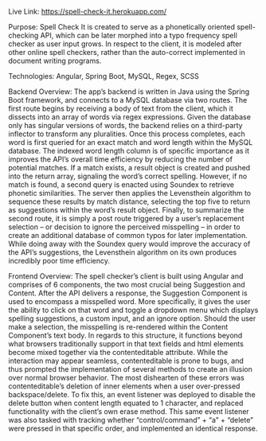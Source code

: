 Live Link: https://spell-check-it.herokuapp.com/

Purpose: 
Spell Check It is created to serve as a phonetically oriented spell-checking API, which can be later morphed into a typo frequency spell checker as user input grows. In respect to the client, it is modeled after other online spell checkers, rather than the auto-correct implemented in document writing programs. 

Technologies: Angular, Spring Boot, MySQL, Regex, SCSS

Backend Overview: 
The app’s backend is written in Java using the Spring Boot framework, and connects to a MySQL database via two routes. The first route begins by receiving a body of text from the client, which it dissects into an array of words via regex expressions. Given the database only has singular versions of words, the backend relies on a third-party inflector to transform any pluralities. Once this process completes, each word is first queried for an exact match and word length within the MySQL database. The indexed word length column is of specific importance as it improves the API’s overall time efficiency by reducing the number of potential matches. If a match exists, a result object is created and pushed into the return array, signaling the word’s correct spelling. However, if no match is found, a second query is enacted using Soundex to retrieve phonetic similarities.  The server then applies the Levensthein algorithm to sequence these results by match distance, selecting the top five to return as suggestions within the word’s result object. Finally, to summarize the second route, it is simply a post route triggered by a user’s replacement selection – or decision to ignore the perceived misspelling – in order to create an additional database of common typos for later implementation. While doing away with the Soundex query would improve the accuracy of the API’s suggestions, the Levensthein algorithm on its own produces incredibly poor time efficiency. 


Frontend Overview: The spell checker’s client is built using Angular and comprises of 6 components, the two most crucial being Suggestion and Content. After the API delivers a response, the Suggestion Component is used to encompass a misspelled word. More specifically, it gives the user the ability to click on that word and toggle a dropdown menu which displays spelling suggestions, a custom input, and an ignore option. Should the user make a selection, the misspelling is re-rendered within the Content Component’s text body. In regards to this structure, it functions beyond what browsers traditionally support in that text fields and html elements become mixed together via the contenteditable attribute. While the interaction may appear seamless, contenteditable is prone to bugs, and thus prompted the implementation of several methods to create an illusion over normal browser behavior. The most dishearten of these errors was contenteditable’s deletion of inner elements when a user over-pressed backspace/delete. To fix this, an event listener was deployed to disable the delete button when content length equated to 1 character, and replaced functionality with the client’s own erase method. This same event listener was also tasked with tracking whether “control/command” + “a” + “delete” were pressed in that specific order, and implemented an identical response. 

